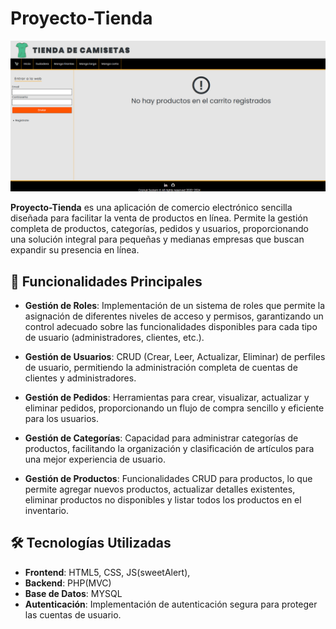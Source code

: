 # Proyecto-Tienda

![Pagina de inicio](https://github.com/Cranuk/Proyecto-Tienda/blob/master/recursos/imagenes/storeNet-image1.png)

**Proyecto-Tienda** es una aplicación de comercio electrónico sencilla diseñada para facilitar la venta de productos en línea. Permite la gestión completa de productos, categorías, pedidos y usuarios, proporcionando una solución integral para pequeñas y medianas empresas que buscan expandir su presencia en línea.

## 🌟 Funcionalidades Principales

- **Gestión de Roles**: Implementación de un sistema de roles que permite la asignación de diferentes niveles de acceso y permisos, garantizando un control adecuado sobre las funcionalidades disponibles para cada tipo de usuario (administradores, clientes, etc.).

- **Gestión de Usuarios**: CRUD (Crear, Leer, Actualizar, Eliminar) de perfiles de usuario, permitiendo la administración completa de cuentas de clientes y administradores.

- **Gestión de Pedidos**: Herramientas para crear, visualizar, actualizar y eliminar pedidos, proporcionando un flujo de compra sencillo y eficiente para los usuarios.

- **Gestión de Categorías**: Capacidad para administrar categorías de productos, facilitando la organización y clasificación de artículos para una mejor experiencia de usuario.

- **Gestión de Productos**: Funcionalidades CRUD para productos, lo que permite agregar nuevos productos, actualizar detalles existentes, eliminar productos no disponibles y listar todos los productos en el inventario.

## 🛠️ Tecnologías Utilizadas

- **Frontend**: HTML5, CSS, JS(sweetAlert),
- **Backend**: PHP(MVC)
- **Base de Datos**: MYSQL
- **Autenticación**: Implementación de autenticación segura para proteger las cuentas de usuario.
